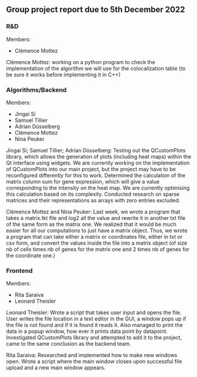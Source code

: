 ## Group project report due to 5th December 2022

### R&D
Members: 
- Clémence Mottez

Clémence Mottez: working on a python program to check the implementation of the algorithm we will use for the colocalization table (to be sure it works before implementing it in C++) 

### Algorithms/Backend 
Members:
- Jingai Si
- Samuel Tillier 
- Adrian Düsselberg
- Clémence Mottez
- Nina Peuker


Jingai Si; Samuel Tillier; Adrian Düsselberg: Testing out the QCustomPlots library, which allows the generation of plots (including heat maps) within the Qt interface using widgets. We are currently working on the implementation of QCustomPlots into our main project, but the project may have to be reconfigured differently for this to work. Determined the calculation of the matrix column sum for gene expression, which will give a value corresponding to the intensity on the heat map. We are currently optimising this calculation based on its complexity. Conducted research on sparse matrices and their representations as arrays with zero entries excluded.

Clémence Mottez and Nina Peuker: Last week, we wrote a program that takes a matrix.tkt file and log2 all the value and rewrite it in another txt file of the same form as the matrix one. We realized that it would be much easier for all our computations to just have a matrix object. Thus, we wrote a program that can take either a matrix or coordinates file, either in txt or csv form, and convert the values inside the file into a matrix object (of size nb of cells times nb of genes for the matrix one and 2 times nb of genes for the coordinate one.) 


### Frontend 
Members:
- Rita Saraiva
- Leonard Theisler

Leonard Theisler: Wrote a script that takes user input and opens the file. User writes the file location in a text editor in the GUI, a window pops up if the file is not found and if it is found it reads it. Also managed to print the data in a popup window, how ever it prints data point by datapoint. Investigated QCustomPlots library and attempted to add it to the project, came to the same conclusion as the backend team.

Rita Saraiva: Researched and implemented how to make new windows open. Wrote a script where the main window closes upon successful file upload and a new main window appears.
